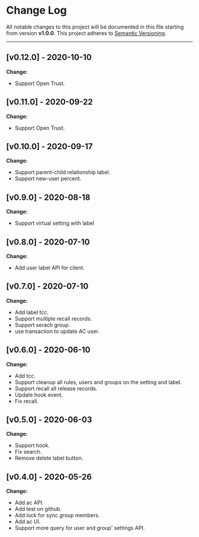 # Change Log

All notable changes to this project will be documented in this file starting from version **v1.0.0**.
This project adheres to [Semantic Versioning](http://semver.org/).

-----
## [v0.12.0] - 2020-10-10

**Change:**
- Support Open Trust.

## [v0.11.0] - 2020-09-22

**Change:**
- Support Open Trust.

## [v0.10.0] - 2020-09-17

**Change:**
- Support parent-child relationship label.
- Support new-user percent.

## [v0.9.0] - 2020-08-18

**Change:**
- Support virtual setting with label

## [v0.8.0] - 2020-07-10

**Change:**
- Add user label API for client.

## [v0.7.0] - 2020-07-10

**Change:**
- Add label tcc.
- Support multiple recall records.
- Support serach group.
- use transaction to update AC user.

## [v0.6.0] - 2020-06-10

**Change:**
- Add tcc.
- Support cleanup all rules, users and groups on the setting and label.
- Support recall all release records.
- Update hook event. 
- Fix recall.

## [v0.5.0] - 2020-06-03

**Change:**

- Support hook.
- Fix search.
- Remove delete label button.

## [v0.4.0] - 2020-05-26

**Change:**

- Add ac API.
- Add test on github.
- Add lock for sync group members.
- Add ac UI.
- Support more query for user and group' settings API.